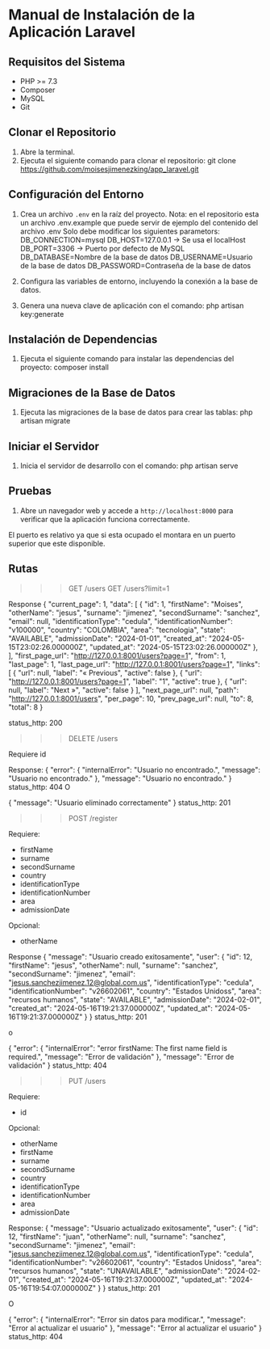 # Manual de Instalación de la Aplicación Laravel

## Requisitos del Sistema
- PHP >= 7.3
- Composer
- MySQL
- Git


## Clonar el Repositorio
1. Abre la terminal.
2. Ejecuta el siguiente comando para clonar el repositorio: git clone https://github.com/moisesjimenezking/app_laravel.git


## Configuración del Entorno
1. Crea un archivo `.env` en la raíz del proyecto.
Nota: en el repositorio esta un archivo .env.example que puede servir de ejemplo del contenido del archivo .env
    Solo debe modificar los siguientes parametors:
        DB_CONNECTION=mysql
        DB_HOST=127.0.0.1 -> Se usa el localHost
        DB_PORT=3306 -> Puerto por defecto de MySQL
        DB_DATABASE=Nombre de la base de datos
        DB_USERNAME=Usuario de la base de datos
        DB_PASSWORD=Contraseña de la base de datos

2. Configura las variables de entorno, incluyendo la conexión a la base de datos.
3. Genera una nueva clave de aplicación con el comando: php artisan key:generate


## Instalación de Dependencias
1. Ejecuta el siguiente comando para instalar las dependencias del proyecto: composer install


## Migraciones de la Base de Datos
1. Ejecuta las migraciones de la base de datos para crear las tablas: php artisan migrate

## Iniciar el Servidor
1. Inicia el servidor de desarrollo con el comando: php artisan serve


## Pruebas
1. Abre un navegador web y accede a `http://localhost:8000` para verificar que la aplicación funciona correctamente.

El puerto es relativo ya que si esta ocupado el montara en un puerto superior que este disponible.

## Rutas

>>> GET /users
>>> GET /users?limit=1

Response 
{
    "current_page": 1,
    "data": [
        {
            "id": 1,
            "firstName": "Moises",
            "otherName": "jesus",
            "surname": "jimenez",
            "secondSurname": "sanchez",
            "email": null,
            "identificationType": "cedula",
            "identificationNumber": "v100000",
            "country": "COLOMBIA",
            "area": "tecnologia",
            "state": "AVAILABLE",
            "admissionDate": "2024-01-01",
            "created_at": "2024-05-15T23:02:26.000000Z",
            "updated_at": "2024-05-15T23:02:26.000000Z"
        },
    ],
    "first_page_url": "http://127.0.0.1:8001/users?page=1",
    "from": 1,
    "last_page": 1,
    "last_page_url": "http://127.0.0.1:8001/users?page=1",
    "links": [
        {
            "url": null,
            "label": "&laquo; Previous",
            "active": false
        },
        {
            "url": "http://127.0.0.1:8001/users?page=1",
            "label": "1",
            "active": true
        },
        {
            "url": null,
            "label": "Next &raquo;",
            "active": false
        }
    ],
    "next_page_url": null,
    "path": "http://127.0.0.1:8001/users",
    "per_page": 10,
    "prev_page_url": null,
    "to": 8,
    "total": 8
}

status_http: 200

>>> DELETE /users

Requiere id

Response:
{
    "error": {
        "internalError": "Usuario no encontrado.",
        "message": "Usuario no encontrado."
    },
    "message": "Usuario no encontrado."
}
status_http: 404
O

{
    "message": "Usuario eliminado correctamente"
}
status_http: 201

>>> POST /register

Requiere:
- firstName
- surname
- secondSurname
- country
- identificationType
- identificationNumber
- area
- admissionDate

Opcional:
- otherName

Response
{
    "message": "Usuario creado exitosamente",
    "user": {
        "id": 12,
        "firstName": "jesus",
        "otherName": null,
        "surname": "sanchez",
        "secondSurname": "jimenez",
        "email": "jesus.sanchezjimenez.12@global.com.us",
        "identificationType": "cedula",
        "identificationNumber": "v26602061",
        "country": "Estados Unidoss",
        "area": "recursos humanos",
        "state": "AVAILABLE",
        "admissionDate": "2024-02-01",
        "created_at": "2024-05-16T19:21:37.000000Z",
        "updated_at": "2024-05-16T19:21:37.000000Z"
    }
}
status_http: 201

o 

{
    "error": {
        "internalError": "error firstName: The first name field is required.",
        "message": "Error de validación"
    },
    "message": "Error de validación"
}
status_http: 404

>>> PUT /users

Requiere:
- id

Opcional:
- otherName
- firstName
- surname
- secondSurname
- country
- identificationType
- identificationNumber
- area
- admissionDate

Response:
{
    "message": "Usuario actualizado exitosamente",
    "user": {
        "id": 12,
        "firstName": "juan",
        "otherName": null,
        "surname": "sanchez",
        "secondSurname": "jimenez",
        "email": "jesus.sanchezjimenez.12@global.com.us",
        "identificationType": "cedula",
        "identificationNumber": "v26602061",
        "country": "Estados Unidoss",
        "area": "recursos humanos",
        "state": "UNAVAILABLE",
        "admissionDate": "2024-02-01",
        "created_at": "2024-05-16T19:21:37.000000Z",
        "updated_at": "2024-05-16T19:54:07.000000Z"
    }
}
status_http: 201

O

{
    "error": {
        "internalError": "Error sin datos para modificar.",
        "message": "Error al actualizar el usuario"
    },
    "message": "Error al actualizar el usuario"
}
status_http: 404